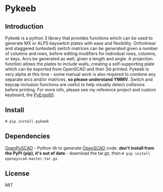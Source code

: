 # Pykeeb

## Introduction
Pykeeb is a python 3 library that provides functions which can be used to generate MX or ALPS keyswitch plates with ease and flexibility.  Ortholinear and staggered (untested) switch matrices can be generated given a number of columns and rows, before editing modifiers for individual rows, columns, or keys.  Arcs be generated as well, given a length and angle.  A projection function allows the plates to include walls, creating a self-supporting plate which can be exported from OpenSCAD and then 3d-printed.  Pykeeb is very alpha at this time - some manual work is also required to combine any separate arcs and/or matrices, **so please understand YMMV**.  Switch and keycap inclusion functions are useful to help visually detect collisions before printing.  For more info, please see my reference project and custom keyboard, the [PyErgo60](https://github.com/raycewest/pyergo60).

## Install
```# pip install pykeeb```


## Dependencies
[OpenPySCAD](https://github.com/taxpon/openpyscad) - Python lib to generate [OpenSCAD](https://www.openscad.org) code.  **don't install from the PyPI (pip), it's out of date** - download the tar.gz, then ```# pip install openpyscad-master.tar.gz```.

## License
MIT
